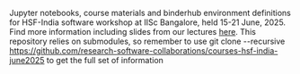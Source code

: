 Jupyter notebooks, course materials and binderhub environment definitions for HSF-India software workshop at IISc Bangalore, held 15-21 June, 2025.
Find more information including slides from our lectures [here](https://indico.cern.ch/event/1519117/). This repository relies on submodules, so remember to use git clone --recursive https://github.com/research-software-collaborations/courses-hsf-india-june2025 to get the full set of information
